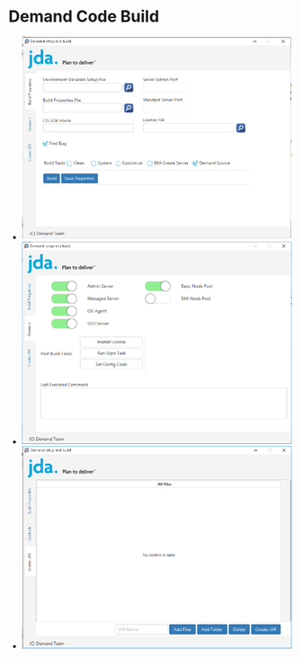 # Demand Code Build 

- <img src="screenshots/buildprops.png"/>

- <img src="screenshots/controls.png"/>

- <img src="screenshots/createjar.png"/>
